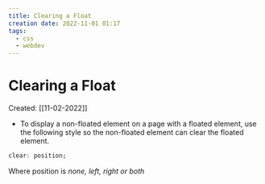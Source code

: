 ```yaml
---
title: Clearing a Float
creation date: 2022-11-01 01:17
tags:
  - css
  - webdev
---
```


# Clearing a Float
Created: [[11-02-2022]]
- To display a non-floated element on a page with a floated element, use the following style so the non-floated element can clear the floated element.
```css
clear: position;
```
Where position is *none, left, right or both*


